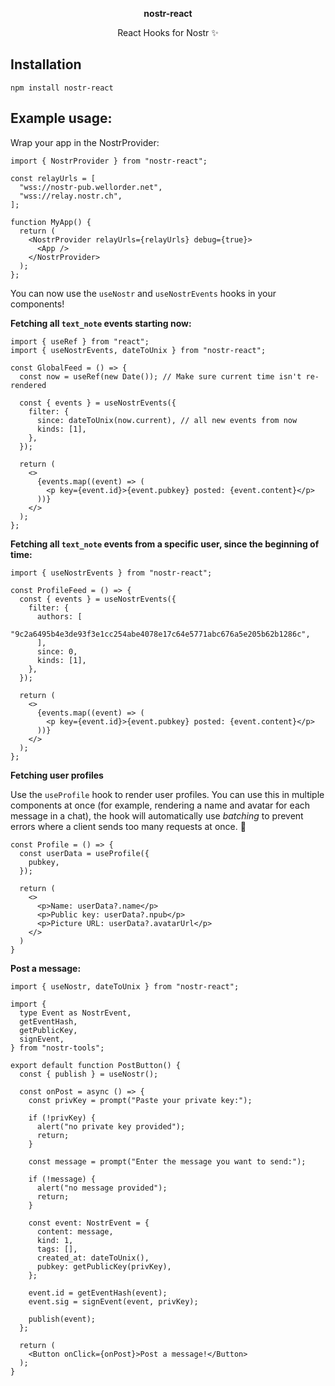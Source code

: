 <p align="center">
<b>nostr-react</b>
</p>
<p align="center">
React Hooks for Nostr ✨
</p>

## Installation

```
npm install nostr-react
```

## Example usage:

Wrap your app in the NostrProvider:

```tsx
import { NostrProvider } from "nostr-react";

const relayUrls = [
  "wss://nostr-pub.wellorder.net",
  "wss://relay.nostr.ch",
];

function MyApp() {
  return (
    <NostrProvider relayUrls={relayUrls} debug={true}>
      <App />
    </NostrProvider>
  );
};
```

You can now use the `useNostr` and `useNostrEvents` hooks in your components!

**Fetching all `text_note` events starting now:**

```tsx
import { useRef } from "react";
import { useNostrEvents, dateToUnix } from "nostr-react";

const GlobalFeed = () => {
  const now = useRef(new Date()); // Make sure current time isn't re-rendered

  const { events } = useNostrEvents({
    filter: {
      since: dateToUnix(now.current), // all new events from now
      kinds: [1],
    },
  });

  return (
    <>
      {events.map((event) => (
        <p key={event.id}>{event.pubkey} posted: {event.content}</p>
      ))}
    </>
  );
};
```

**Fetching all `text_note` events from a specific user, since the beginning of time:**

```tsx
import { useNostrEvents } from "nostr-react";

const ProfileFeed = () => {
  const { events } = useNostrEvents({
    filter: {
      authors: [
        "9c2a6495b4e3de93f3e1cc254abe4078e17c64e5771abc676a5e205b62b1286c",
      ],
      since: 0,
      kinds: [1],
    },
  });

  return (
    <>
      {events.map((event) => (
        <p key={event.id}>{event.pubkey} posted: {event.content}</p>
      ))}
    </>
  );
};
```

**Fetching user profiles**

Use the `useProfile` hook to render user profiles. You can use this in multiple components at once (for example, rendering a name and avatar for each message in a chat), the hook will automatically use *batching* to prevent errors where a client sends too many requests at once. 🎉

```tsx
const Profile = () => {
  const userData = useProfile({
    pubkey,
  });

  return (
    <>
      <p>Name: userData?.name</p>
      <p>Public key: userData?.npub</p>
      <p>Picture URL: userData?.avatarUrl</p>
    </>
  )
}
```

**Post a message:**

```tsx
import { useNostr, dateToUnix } from "nostr-react";

import {
  type Event as NostrEvent,
  getEventHash,
  getPublicKey,
  signEvent,
} from "nostr-tools";

export default function PostButton() {
  const { publish } = useNostr();

  const onPost = async () => {
    const privKey = prompt("Paste your private key:");

    if (!privKey) {
      alert("no private key provided");
      return;
    }

    const message = prompt("Enter the message you want to send:");

    if (!message) {
      alert("no message provided");
      return;
    }

    const event: NostrEvent = {
      content: message,
      kind: 1,
      tags: [],
      created_at: dateToUnix(),
      pubkey: getPublicKey(privKey),
    };

    event.id = getEventHash(event);
    event.sig = signEvent(event, privKey);

    publish(event);
  };

  return (
    <Button onClick={onPost}>Post a message!</Button>
  );
}
```
